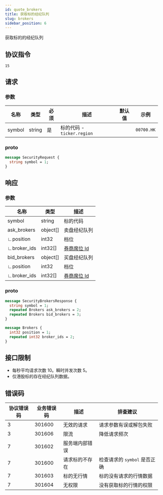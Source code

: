 ```yaml
---
id: quote_brokers
title: 获取标的经纪队列
slug: brokers
sidebar_position: 6
---
```


获取标的的经纪队列

## 协议指令

```
15
```

## 请求

### 参数

| 名称   | 类型   | 必须 | 描述                       | 默认值 | 示例       |
| ------ | ------ | ---- | -------------------------- | ------ | ---------- |
| symbol | string | 是   | 标的代码 - `ticker.region` |        | `00700.HK` |

### proto

```protobuf
message SecurityRequest {
  string symbol = 1;
}
```

## 响应

### 参数

| 名称        | 类型     | 描述                        |
| ----------- | -------- | --------------------------- |
| symbol      | string   | 标的代码                    |
| ask_brokers | object[] | 卖盘经纪队列                |
| ∟position   | int32    | 档位                        |
| ∟broker_ids | int32[]  | [券商席位 Id](./broker-ids) |
| bid_brokers | object[] | 买盘经纪队列                |
| ∟position   | int32    | 档位                        |
| ∟broker_ids | int32[]  | [券商席位 Id](./broker-ids) |

### proto

```protobuf
message SecurityBrokersResponse {
  string symbol = 1;
  repeated Brokers ask_brokers = 2;
  repeated Brokers bid_brokers = 3;
}

message Brokers {
  int32 position = 1;
  repeated int32 broker_ids = 2;
}
```

## 接口限制

- 每秒平均请求次数 10。瞬时并发次数 5。
- 仅港股标的存在经纪队列数据。

## 错误码

| 协议错误码 | 业务错误码 | 描述           | 排查建议                     |
| ---------- | ---------- | -------------- | ---------------------------- |
| 3          | 301600     | 无效的请求     | 请求参数有误或解包失败       |
| 3          | 301606     | 限流           | 降低请求频次                 |
| 7          | 301602     | 服务端内部错误 |                              |
| 7          | 301600     | 请求标的不存在 | 检查请求的 `symbol` 是否正确 |
| 7          | 301603     | 标的无行情     | 标的没有请求的行情数据       |
| 7          | 301604     | 无权限         | 没有获取标的行情的权限       |
